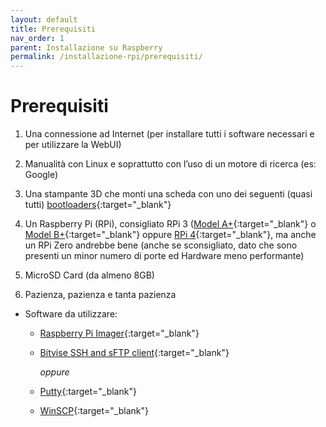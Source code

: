 ```yaml
---
layout: default
title: Prerequisiti
nav_order: 1
parent: Installazione su Raspberry
permalink: /installazione-rpi/prerequisiti/
---
```


# Prerequisiti

1. Una connessione ad Internet (per installare tutti i software necessari e per utilizzare la WebUI)

1. Manualità con Linux e soprattutto con l’uso di un motore di ricerca (es: Google)

1. Una stampante 3D che monti una scheda con uno dei seguenti (quasi tutti) [bootloaders](https://github.com/KevinOConnor/klipper/blob/master/docs/Bootloaders.md){:target="_blank"}

1. Un Raspberry Pi (RPi), consigliato RPi 3 ([Model A+](https://www.raspberrypi.org/products/raspberry-pi-3-model-a-plus/){:target="_blank"} o [Model B+](https://www.raspberrypi.org/products/raspberry-pi-3-model-b-plus/){:target="_blank"} oppure [RPi 4](https://www.raspberrypi.org/products/raspberry-pi-4-model-b/){:target="_blank"}, ma anche un RPi Zero andrebbe bene (anche se sconsigliato, dato che sono presenti un minor numero di porte ed Hardware meno performante)

1. MicroSD Card (da almeno 8GB)

1. Pazienza, pazienza e tanta pazienza

* Software da utilizzare:
  * [Raspberry Pi Imager](https://www.raspberrypi.org/software/){:target="_blank"}
  * [Bitvise SSH and sFTP client](https://www.bitvise.com/ssh-client-download){:target="_blank"}

     _oppure_

  * [Putty](https://www.chiark.greenend.org.uk/~sgtatham/putty/latest.html){:target="_blank"}
  * [WinSCP](https://winscp.net/eng/download.php){:target="_blank"}
